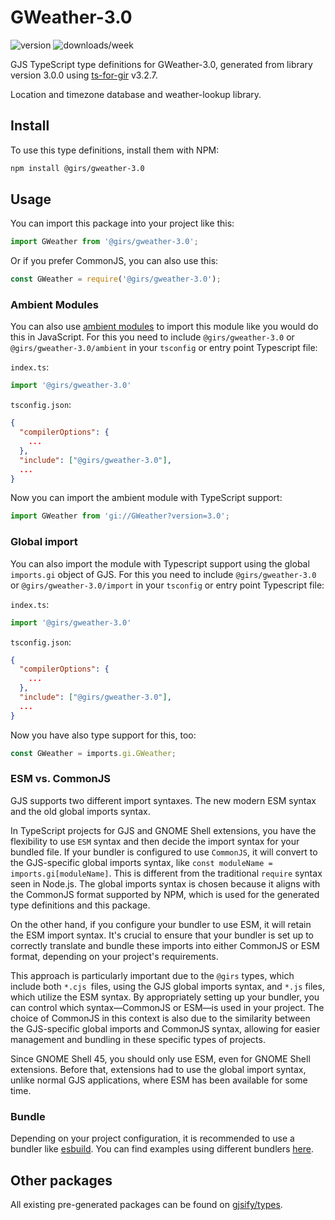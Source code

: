 
# GWeather-3.0

![version](https://img.shields.io/npm/v/@girs/gweather-3.0)
![downloads/week](https://img.shields.io/npm/dw/@girs/gweather-3.0)


GJS TypeScript type definitions for GWeather-3.0, generated from library version 3.0.0 using [ts-for-gir](https://github.com/gjsify/ts-for-gir) v3.2.7.

Location and timezone database and weather-lookup library.

## Install

To use this type definitions, install them with NPM:
```bash
npm install @girs/gweather-3.0
```

## Usage

You can import this package into your project like this:
```ts
import GWeather from '@girs/gweather-3.0';
```

Or if you prefer CommonJS, you can also use this:
```ts
const GWeather = require('@girs/gweather-3.0');
```

### Ambient Modules

You can also use [ambient modules](https://github.com/gjsify/ts-for-gir/tree/main/packages/cli#ambient-modules) to import this module like you would do this in JavaScript.
For this you need to include `@girs/gweather-3.0` or `@girs/gweather-3.0/ambient` in your `tsconfig` or entry point Typescript file:

`index.ts`:
```ts
import '@girs/gweather-3.0'
```

`tsconfig.json`:
```json
{
  "compilerOptions": {
    ...
  },
  "include": ["@girs/gweather-3.0"],
  ...
}
```

Now you can import the ambient module with TypeScript support: 

```ts
import GWeather from 'gi://GWeather?version=3.0';
```

### Global import

You can also import the module with Typescript support using the global `imports.gi` object of GJS.
For this you need to include `@girs/gweather-3.0` or `@girs/gweather-3.0/import` in your `tsconfig` or entry point Typescript file:

`index.ts`:
```ts
import '@girs/gweather-3.0'
```

`tsconfig.json`:
```json
{
  "compilerOptions": {
    ...
  },
  "include": ["@girs/gweather-3.0"],
  ...
}
```

Now you have also type support for this, too:

```ts
const GWeather = imports.gi.GWeather;
```


### ESM vs. CommonJS

GJS supports two different import syntaxes. The new modern ESM syntax and the old global imports syntax.

In TypeScript projects for GJS and GNOME Shell extensions, you have the flexibility to use `ESM` syntax and then decide the import syntax for your bundled file. If your bundler is configured to use `CommonJS`, it will convert to the GJS-specific global imports syntax, like `const moduleName = imports.gi[moduleName]`. This is different from the traditional `require` syntax seen in Node.js. The global imports syntax is chosen because it aligns with the CommonJS format supported by NPM, which is used for the generated type definitions and this package.

On the other hand, if you configure your bundler to use ESM, it will retain the ESM import syntax. It's crucial to ensure that your bundler is set up to correctly translate and bundle these imports into either CommonJS or ESM format, depending on your project's requirements.

This approach is particularly important due to the `@girs` types, which include both `*.cjs `files, using the GJS global imports syntax, and `*.js` files, which utilize the ESM syntax. By appropriately setting up your bundler, you can control which syntax—CommonJS or ESM—is used in your project. The choice of CommonJS in this context is also due to the similarity between the GJS-specific global imports and CommonJS syntax, allowing for easier management and bundling in these specific types of projects.

Since GNOME Shell 45, you should only use ESM, even for GNOME Shell extensions. Before that, extensions had to use the global import syntax, unlike normal GJS applications, where ESM has been available for some time.

### Bundle

Depending on your project configuration, it is recommended to use a bundler like [esbuild](https://esbuild.github.io/). You can find examples using different bundlers [here](https://github.com/gjsify/ts-for-gir/tree/main/examples).

## Other packages

All existing pre-generated packages can be found on [gjsify/types](https://github.com/gjsify/types).

